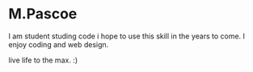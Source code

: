 # M.Pascoe

I am student studing code i hope to use this skill in the years to come.
I enjoy coding and web design.

live life to the max. :)

